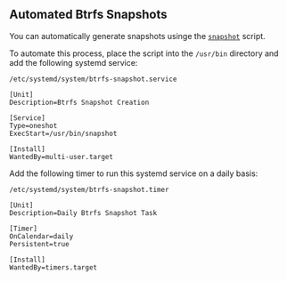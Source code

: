 ## Automated Btrfs Snapshots

You can automatically generate snapshots usinge the [`snapshot`](../files/bin/snapshot)
script.

To automate this process, place the script into the `/usr/bin` directory and
add the following systemd service:

```
/etc/systemd/system/btrfs-snapshot.service

[Unit]
Description=Btrfs Snapshot Creation

[Service]
Type=oneshot
ExecStart=/usr/bin/snapshot

[Install]
WantedBy=multi-user.target
```

Add the following timer to run this systemd service on a daily basis:

```
/etc/systemd/system/btrfs-snapshot.timer

[Unit]
Description=Daily Btrfs Snapshot Task

[Timer]
OnCalendar=daily
Persistent=true

[Install]
WantedBy=timers.target
```
